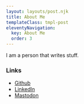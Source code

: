```yaml
---
layout: layouts/post.njk
title: About Me
templateClass: tmpl-post
eleventyNavigation:
  key: About Me
  order: 3
---
```


I am a person that writes stuff.

### Links

* [Github](https://github.com/danjac)
* [LinkedIn](https://www.linkedin.com/in/dan-jacob-880b3619b/)
* [Mastodon](https://masto.ai/@danjac)
